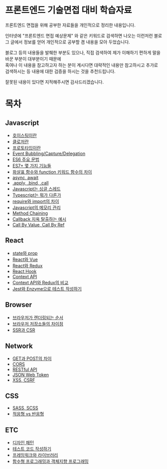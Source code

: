 # 프론트엔드 기술면접 대비 학습자료

프론트엔드 면접을 위해 공부한 자료들을 개인적으로 정리한 내용입니다.

인터넷에 "프론트엔드 면접 예상문제" 와 같은 키워드로 검색하면 나오는 이런저런 블로그 글에서 정보를 얻어 개인적으로 공부할 겸 내용을 모아 두었습니다.

블로그 등의 내용들을 발췌한 부분도 있으나, 직접 검색하여 제가 이해하기 편하게 말을 바꾼 부분이 대부분이기 때문에  
혹여나 이 내용을 참고하고자 하는 분이 계시다면 대략적인 내용만 참고하시고 추가로 검색하시는 등 내용에 대한 검증을 하시는 것을 추천드립니다.

잘못된 내용이 있다면 지적해주시면 감사드리겠습니다.


# 목차
## Javascript
  - [호이스팅이란](./answers.md/#호이스팅이란)
  - [클로저란](./answers.md/#클로저란)
  - [프로토타입이란](./answers.md/#프로토타입이란)
  - [Event Bubbling/Capture/Delegation](./answers.md/#event-bubblingcapturedelegation)
  - [ES6 주요 문법](./answers.md/#es6-주요-문법)
  - [ES7+ 몇 가지 기능들](./answers.md/#es7-몇-가지-기능들)
  - [화살표 함수와 function 키워드 함수의 차이](./answers.md/#화살표-함수와-function-키워드-함수)
  - [async, await](./answers.md#async-await)
  - [.apply, .bind, .call](./answers.md/#apply-bind-call)
  - [Javascript는 싱글 스레드](./answers.md/#javascript는-싱글-스레드)
  - [Typescript는 뭐가 다른가](./answers.md/#typescript는-뭐가-다른가)
  - [require와 import의 차이](./answers.md/#require와-import의-차이)
  - [Javascript의 메모리 관리](./answers.md/#javascript의-메모리-관리)
  - [Method Chaining](./answers.md/#method-chaining)
  - [Callback 지옥 탈출하는 예시](./answers.md/#callback-지옥-탈출하기)
  - [Call By Value, Call By Ref](./answers.md/#call-by-value-call-by-ref)
## React
  - [state와 prop](./answers.md/#state와-prop)
  - [React와 Vue](./answers.md/#react와-vue)
  - [React와 Redux](./answers.md/#react와-redux)
  - [React Hook](./answers.md/#react-hook)
  - [Context API](./answers.md/#context-api)
  - [Context API와 Redux의 비교](./answers.md/#context-api와-redux의-비교)
  - [Jest와 Enzyme으로 테스트 작성하기](./answers.md/#jest와-enzyme으로-테스트-작성하기)
## Browser
  - [브라우저가 렌더링되는 순서](./answers.md/#웹-페이지가-렌더링되는-과정)
  - [브라우저 저장소들의 차이점](./answers.md/#브라우저-저장소들의-차이점)
  - [SSR과 CSR](./answers.md/#ssr과-csr)
## Network
  - [GET과 POST의 차이](./answers.md/#get과-post의-차이)
  - [CORS](./answers.md/#cors)
  - [RESTful API](./answers.md/#restful-api)
  - [JSON Web Token](./answers.md/#json-web-token)
  - [XSS, CSRF](./answers.md/#xss-csrf)
## CSS
  - [SASS, SCSS](./answers.md/#sass-scss)
  - [적응형 vs 반응형](./answers.md/#적응형-vs-반응형)
## ETC
  - [디자인 패턴](./answers.md/#디자인-패턴)
  - [테스트 코드 작성하기](./answers.md/#테스트-코드-작성하기)
  - [프레임워크와 라이브러리](./answers.md/#프레임워크와-라이브러리)
  - [함수형 프로그래밍과 객체지향 프로그래밍](./answers.md/#함수형-프로그래밍과-객체지향-프로그래밍)
